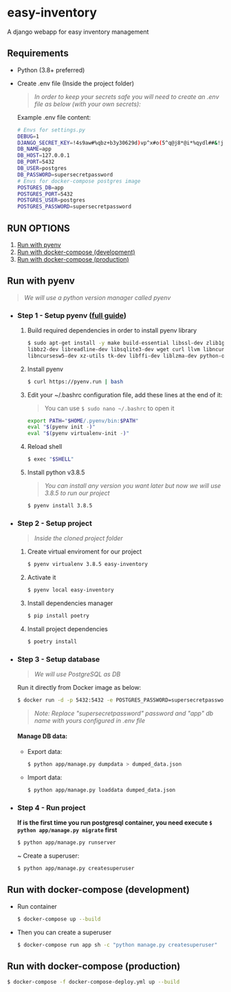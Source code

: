 # easy-inventory

A django webapp for easy inventory management

## Requirements

- Python (3.8+ preferred)
- Create .env file (Inside the project folder)
    >*In order to keep your secrets safe you will need to create an .env file as below (with your own secrets):*

    Example .env file content:

    ```sh
    # Envs for settings.py
    DEBUG=1
    DJANGO_SECRET_KEY=!4s9aw#%qbz+b3y30629d)vp^x#o(5^q@j8*@i*%qydl##&!j=
    DB_NAME=app
    DB_HOST=127.0.0.1
    DB_PORT=5432
    DB_USER=postgres
    DB_PASSWORD=supersecretpassword
    # Envs for docker-compose postgres image
    POSTGRES_DB=app
    POSTGRES_PORT=5432
    POSTGRES_USER=postgres
    POSTGRES_PASSWORD=supersecretpassword
    ```

## RUN OPTIONS

1. [Run with pyenv](#run-with-pyenv)
2. [Run with docker-compose (development)](#run-with-docker-compose-development)
3. [Run with docker-compose (production)](#run-with-docker-compose-production)

## Run with pyenv

>*We will use a python version manager called pyenv*

- ### Step 1 - Setup pyenv ([full guide](https://realpython.com/intro-to-pyenv/))

    1. Build required dependencies in order to install pyenv library

        ```sh
        $ sudo apt-get install -y make build-essential libssl-dev zlib1g-dev \
        libbz2-dev libreadline-dev libsqlite3-dev wget curl llvm libncurses5-dev \
        libncursesw5-dev xz-utils tk-dev libffi-dev liblzma-dev python-openssl
        ```

    2. Install pyenv

        ```sh
        $ curl https://pyenv.run | bash
        ```

    3. Edit your ~/.bashrc configuration file, add these lines at the end of it:
        > You can use ```$ sudo nano ~/.bashrc``` to open it

        ```sh
        export PATH="$HOME/.pyenv/bin:$PATH"
        eval "$(pyenv init -)"
        eval "$(pyenv virtualenv-init -)"
        ```

    4. Reload shell

        ```sh
        $ exec "$SHELL"
        ```

    5. Install python v3.8.5

        > *You can install any version you want later but now we will use 3.8.5 to run our project*

        ```sh
        $ pyenv install 3.8.5
        ```

- ### Step 2 - Setup project

    > *Inside the cloned project folder*
    1. Create virtual enviroment for our project

        ```sh
        $ pyenv virtualenv 3.8.5 easy-inventory
        ```

    2. Activate it

        ```sh
        $ pyenv local easy-inventory
        ```

    3. Install dependencies manager

        ```sh
        $ pip install poetry
        ```

    4. Install project dependencies

        ```sh
        $ poetry install
        ```

- ### Step 3 - Setup database

    >*We will use PostgreSQL as DB*

    Run it directly from Docker image as below:

    ```sh
    $ docker run -d -p 5432:5432 -e POSTGRES_PASSWORD=supersecretpassword -e POSTGRES_DB=app postgres:11-alpine
    ```

    >*Note: Replace "supersecretpassword" password and "app" db name with yours configured in .env file*

    #### Manage DB data:

    - Export data:
        ```sh
        $ python app/manage.py dumpdata > dumped_data.json
        ```

    - Import data:
        ```sh
        $ python app/manage.py loaddata dumped_data.json
        ```

- ### Step 4 - Run project

    **If is the first time you run postgresql container, you need execute ```$ python app/manage.py migrate``` first**

    ```sh
    $ python app/manage.py runserver
    ```

    ~ Create a superuser:

    ```sh
    $ python app/manage.py createsuperuser
    ```
## Run with docker-compose (development)

- Run container
    ```sh
    $ docker-compose up --build
    ```
- Then you can create a superuser
    ```sh
    $ docker-compose run app sh -c "python manage.py createsuperuser"
    ```

## Run with docker-compose (production)

```sh
$ docker-compose -f docker-compose-deploy.yml up --build
```
